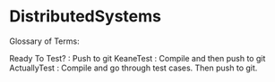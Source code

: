 # DistributedSystems
Glossary of Terms:

Ready To Test? : Push to git
KeaneTest : Compile and then push to git
ActuallyTest : Compile and go through test cases. Then push to git.
